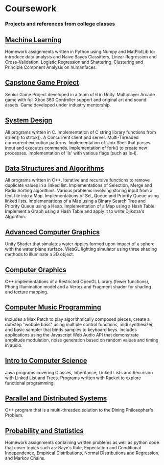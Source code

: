 # Coursework
### Projects and references from college classes
## [Machine Learning](https://github.com/HungryAdi/Coursework/tree/master/MachineLearning)
   Homework assignments written in Python using Numpy and MatPlotLib to: introduce data analysis and Naive Bayes Classifiers, Linear Regression and Cross-Validation, Logistic Regression and Shattering, Clustering and Principle Compnent Analysis on humanfaces.
   
## [Capstone Game Project](https://github.com/HungryAdi/Coursework/tree/master/CapstoneGameProject)
   Senior Game Project developed in a team of 6 in Unity. Multiplayer Arcade game with full Xbox 360 Controller support and   original art and sound assets. Game developed under industry mentorship.
   
## [System Design](https://github.com/HungryAdi/Coursework/tree/master/SystemDesign)
   All programs written in C. Implementation of C string library functions from strlen() to strtok(). A Concurrent client and server. Multi-Threaded concurrent execution patterns. Implementation of Unix Shell that parses inout and executes commands. Implementation of fork() to create new processes. Implementation of 'ls' with various flags (such as ls-l). 
   
## [Data Structures and Algorithms](https://github.com/HungryAdi/Coursework/tree/master/DataStructures%26Algorithms)
   All programs written in C++. Iterative and recursive functions to remove duplicate values in a linked list. Implementations of Selection, Merge and Radix Sorting algorithms. Various problems involving storing input from a text file into a Map. Implementations of Set, Queue and Priority Queue using linked lists. Implementations of a Map using a Binary Search Tree and Priority Queue using a Heap. Implementation of a Map using a Hash Table. Implement a Graph using a Hash Table and apply it to write Djikstra's Algorithm.

## [Advanced Computer Graphics](https://github.com/HungryAdi/Coursework/tree/master/AdvancedComputerGraphics)
   Unity Shader that simulates water ripples formed upon impact of a sphere with the water plane surface. WebGL        lighting simulator using three shading methods to illuminate a 3D object.
  
## [Computer Graphics](https://github.com/HungryAdi/Coursework/tree/master/ComputerGraphics)
   C++ implementations of a Restricted OpenGL Library (fewer functions), Phong Illumination model and a Vertex and Fragment shader for shading and texture mapping.
    
## [Computer Music Programming](https://github.com/HungryAdi/Coursework/tree/master/ComputerMusicProgramming)
   Includes a Max Patch to play algorithmically composed pieces, create a dubstep "wobble bass" using multiple control functions, midi synthesizer, and basic sampler that binds samples to keyboard keys. Includes applications using the Javascript Web Audio API that demonstrate amplitude modulation, noise generation based on random values and timing in audio.
   
## [Intro to Computer Science](https://github.com/HungryAdi/Coursework/tree/master/IntroComputerScience)
   Java programs covering Classes, Inheritance, Linked Lists and Recursion with Linked List and Trees. Programs written with Racket to explore functional programming.
   
## [Parallel and Distributed Systems](https://github.com/HungryAdi/Coursework/tree/master/ParrallelAndDistributedSystems)
   C++ program that is a multi-threaded solution to the Dining Philosopher's Problem.

## [Probability and Statistics](https://github.com/HungryAdi/Coursework/tree/master/Probability%26Statistics)
   Homework assignments containing written problems as well as python code that cover topics such as: Baye's Rule, Expectation and Conditional Independence, Empirical Distributions, Normal Distributions and Regression, and Markov Chains.
   
 
    
  
